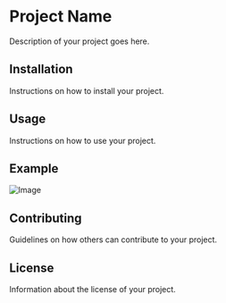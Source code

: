 # Project Name

Description of your project goes here.

## Installation

Instructions on how to install your project.

## Usage

Instructions on how to use your project.

## Example

![Image](image.png)

## Contributing

Guidelines on how others can contribute to your project.

## License

Information about the license of your project.
